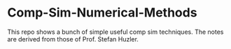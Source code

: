 # Comp-Sim-Numerical-Methods

This repo shows a bunch of simple useful comp sim techniques. The notes are derived from those of Prof. Stefan Huzler.
